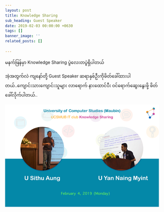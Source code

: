 ```yaml
---
layout: post
title: Knowledge Sharing
sub_heading: Guest Speaker
date: 2019-02-03 00:00:00 +0630
tags: []
banner_image: ''
related_posts: []

---
```

မနက်ဖြန်မှာ Knowledge Sharing ပွဲလေးတပွဲရှိပါတယ်

အဲ့အတွက်လဲ ကျနော်တို့ Guest Speaker ဆရာနှစ်ဦးကိုဖိတ်ခေါ်ထားပါတယ်..ကျောင်းသားကျောင်းသူများ လာရောက် နားထောင်ပီး ဝင်ရောက်ဆွေးနွေးဖို့ ဖိတ်ခေါ်လိုက်ပါတယ်..

![](/uploads/2019/02/24/51410410_298707080834004_9197736618310500352_n.png)